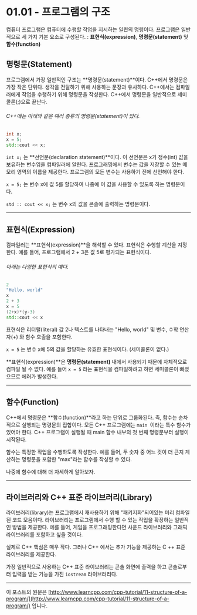 # 01.01 - 프로그램의 구조

컴퓨터 프로그램은 컴퓨터에 수행할 작업을 지시하는 일련의 명령이다. 프로그램은 일반적으로 세 가지 기본 요소로 구성된다. :  **표현식(expression)**, **명령문(statement)** 및 **함수(function)**

## 명령문(Statement)

프로그램에서 가장 일반적인 구조는 **명령문(statement)**이다. C++에서 명령문은 가장 작은 단위다. 생각을 전달하기 위해 사용하는 문장과 유사하다. C++에서는 컴파일러에게 작업을 수행하기 위해 명령문을 작성한다. C++에서 명령문을 일반적으로 세미콜론(;)으로 끝난다.

###### C++에는 아래와 같은 여러 종류의 명령문(statement)이 있다.

```cpp
int x;
x = 5;
std::cout << x;
```

`int x;` 는 **선언문(declaration statement)**이다. 이 선언문은 x가 정수(int) 값을 보유하는 변수임을 컴파일러에 알린다. 프로그래밍에서 변수는 값을 저장할 수 있는 메모리 영역의 이름을 제공한다. 프로그램의 모든 변수는 사용하기 전에 선언해야 한다.

`x = 5;` 는 변수 x에 값 5를 할당하여 나중에 이 값을 사용할 수 있도록 하는 명령문이다.

`std :: cout << x;` 는 변수 x의 값을 콘솔에 출력하는 명령문이다.

---

## 표현식(Expression)

컴파일러는 **표현식(expression)**을 해석할 수 있다. 표현식은 수행할 계산을 지정한다. 예를 들어, 프로그램에서 2 + 3은 값 5로 평가되는 표현식이다.

###### 아래는 다양한 표현식의 예다.

```cpp
2
"Hello, world"
x
2 + 3
x = 5
(2+x)*(y-3)
std::cout << x
```

표현식은 리터럴(literal) 값 2나 텍스트를 나타내는 "Hello, world" 및 변수, 수학 연산자(+) 와 함수 호출을 포함한다.

 `x = 5` 는 변수 x에 5의 값을 할당하는 유효한 표현식이다. (세미콜론이 없다.)

**표현식(expression)**은 **명령문(statement)** 내에서 사용되기 때문에 자체적으로 컴파일 될 수 없다. 예를 들어 `x = 5` 라는 표현식을 컴파일하려고 하면 세미콜론이 빠졌으므로 에러가 발생한다.

---

## 함수(Function)

C++에서 명령문은 **함수(function)**라고 하는 단위로 그룹화된다. 즉, 함수는 순차적으로 실행되는 명령문의 집합이다. 모든 C++ 프로그램에는 `main `이라는 특수 함수가 있어야 한다. C++ 프로그램이 실행될 때 main 함수 내부의 첫 번째 명령문부터 실행이 시작된다. 

함수는 특정한 작업을 수행하도록 작성한다. 예를 들어, 두 숫자 중 어느 것이 더 큰지 계산하는 명령문을 포함한 "max"라는 함수를 작성할 수 있다.

나중에 함수에 대해 더 자세하게 알아보자.

---

## 라이브러리와 C++ 표준 라이브러리(Library)

라이브러리(library)는 프로그램에서 재사용하기 위해 "패키지화"되어있는 미리 컴파일된 코드 모음이다. 라이브러리는 프로그램에서 수행 할 수 있는 작업을 확장하는 일반적인 방법을 제공한다. 예를 들어, 게임을 프로그래밍한다면 사운드 라이브러리와 그래픽 라이브러리를 포함하고 싶을 것이다.

실제로 C++ 핵심은 매우 작다. 그러나 C++ 에서는 추가 기능을 제공하는 C ++ 표준 라이브러리를 제공한다.

가장 일반적으로 사용하는 C++ 표준 라이브러리는 콘솔 화면에 출력을 하고 콘솔로부터 입력을 받는 기능을 가진 `iostream` 라이브러리다.

---

이 포스트의 원문은 [http://www.learncpp.com/cpp-tutorial/11-structure-of-a-program/](http://www.learncpp.com/cpp-tutorial/11-structure-of-a-program/) 입니다.